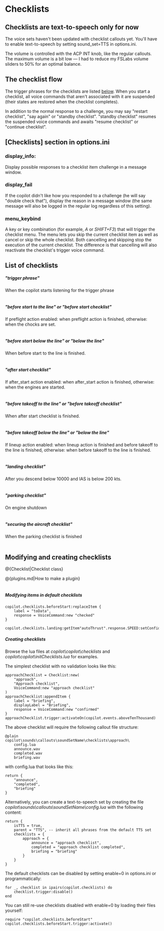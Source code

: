 # Checklists

## Checklists are text-to-speech only for now

The voice sets haven't been updated with checklist callouts yet. You'll have to enable text-to-speech by setting sound_set=TTS in options.ini. 

The volume is controlled with the ACP INT knob, like the regular callouts. The maximum volume is a bit low — I had to reduce my FSLabs volume sliders to 50% for an optimal balance. 

## The checklist flow

The trigger phrases for the checklists are listed <a href="#List_of_checklists">below</a>.
When you start a checklist, all voice commands that aren't associated with it are suspended (their states are restored when the checklist completes).

In addition to the normal response to a challenge, you may say "restart checklist", "say again" or "standby checklist".
"standby checklist" resumes the suspended voice commands and awaits "resume checklist" or "continue checklist".

## [Checklists] section in options.ini

### display_info:

Display possible responses to a checklist item challenge in a message window.
### display_fail

If the copilot didn't like how you responded to a challenge (he will say "double check that"), display the reason in a message window (the same message will also be logged in the regular log regardless of this setting).

### menu_keybind

A key or key combination (for example, *A* or *SHIFT+F3*) that will trigger the checklist menu.
The menu lets you skip the current checklist item as well as cancel or skip the whole checklist.
Both cancelling and skipping stop the execution of the current checklist. 
The difference is that cancelling will also reactivate the checklist's trigger voice command.

## List of checklists

##### "trigger phrase"
When the copilot starts listening for the trigger phrase<br><br>

##### "before start to the line" or "before start checklist"
If preflight action enabled: when preflight action is finished, otherwise: when the chocks are set.<br><br>

##### "before start below the line" or "below the line"
When before start to the line is finished.<br><br>

##### "after start checklist"
If after\_start action enabled: when after\_start action is finished, otherwise: when the engines are started.<br><br>

##### "before takeoff to the line" or "before takeoff checklist"
When after start checklist is finished.<br><br>

##### "before takeoff below the line" or "below the line"
If lineup action enabled: when lineup action is finished and before takeoff to the line is finished, otherwise: when before takeoff to the line is finished.<br><br>

##### "landing checklist"
After you descend below 10000 and IAS is below 200 kts.<br><br>

##### "parking checklist"
On engine shutdown<br><br>

##### "securing the aircraft checklist"
When the parking checklist is finished<br><br>

## Modifying and creating checklists

@{Checklist|Checklist class}

@{plugins.md|How to make a plugin}<br><br>

##### Modifying items in default checklists

	copilot.checklists.beforeStart:replaceItem {
		label = "toData",
		response = VoiceCommand:new "checked"
	}

	copilot.checklists.landing:getItem"autoThrust".response.SPEED:setConfidence(0.8)

##### Creating checklists

Browse the lua files at *copilot\copilot\checklists* and *copilot\copilot\initChecklists.lua* for examples.

The simplest checklist with no validation looks like this:

	approachChecklist = Checklist:new(
		"approach", 
		"Approach checklist", 
		VoiceCommand:new "approach checklist"
	)
	approachChecklist:appendItem {
		label = "briefing", 
		displayLabel = "Briefing", 
		response = VoiceCommand:new "confirmed"
	}
	approachChecklist.trigger:activateOn(copilot.events.aboveTenThousand)

The above checklist will require the following callout file structure:

	@plain
	copilot\sounds\callouts\soundSetName\checklists\approach\
		config.lua
		announce.wav
		completed.wav
		briefing.wav

with config.lua that looks like this:

	return {
		"announce",
		"completed",
		"briefing"
	}

Alternatively, you can create a text-to-speech set by creating the file *copilot\sounds\callouts\soundSetName\config.lua* with the following content:

	return {
		isTTS = true,
		parent = "TTS", -- inherit all phrases from the default TTS set
		checklists = {
			approach = {
				announce = "approach checklist",
				completed = "approach checklist completed",
				briefing = "briefing"
			}
		}
	}

The default checklists can be disabled by setting enable=0 in options.ini or programmatically:

	for _, checklist in ipairs(copilot.checklists) do 
		checklist.trigger:disable() 
	end

You can still re-use checklists disabled with enable=0 by loading their files yourself:

	require "copilot.checklists.beforeStart"
	copilot.checklists.beforeStart.trigger:activate()





















